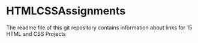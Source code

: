 # HTMLCSSAssignments
The readme file of this git repository contains information about links for 15 HTML and CSS Projects
